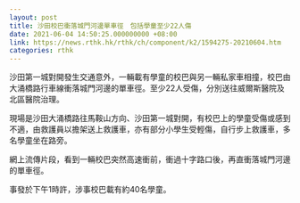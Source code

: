 ```yaml
---
layout: post
title: 沙田校巴衝落城門河邊單車徑　包括學童至少22人傷
date: 2021-06-04 14:50:25.000000000 +08:00
link: https://news.rthk.hk/rthk/ch/component/k2/1594275-20210604.htm
categories: rthk
---
```


沙田第一城對開發生交通意外，一輛載有學童的校巴與另一輛私家車相撞，校巴由大涌橋路行車線衝落城門河邊的單車徑。至少22人受傷，分別送往威爾斯醫院及北區醫院治理。

現場是沙田大涌橋路往馬鞍山方向、沙田第一城對開，有校巴上的學童受傷或感到不適，由救護員以擔架送上救護車，亦有部分小學生受輕傷，自行步上救護車，多名學童坐在路旁。

網上流傳片段，看到一輛校巴突然高速衝前，衝過十字路口後，再直衝落城門河邊的單車徑。

事發於下午1時許，涉事校巴載有約40名學童。
